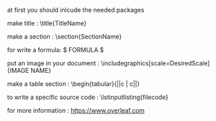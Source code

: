 at first you should inlcude the needed packages


make title : \title{TitleName}

make a section : \section{SectionName}

for write a formula: $ FORMULA $

put an image in your document : \includegraphics[scale=DesiredScale]{IMAGE NAME}

make a table section : \begin{tabular}{||c | c||}

to write a specific source code : \lstinputlisting{filecode}

for more information : https://www.overleaf.com
